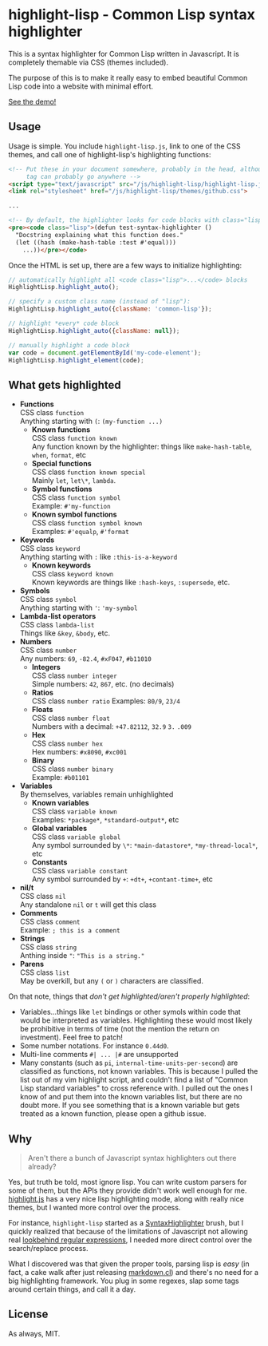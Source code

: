 highlight-lisp - Common Lisp syntax highlighter
===============================================
This is a syntax highlighter for Common Lisp written in Javascript. It is
completely themable via CSS (themes included).

The purpose of this is to make it really easy to embed beautiful Common Lisp 
code into a website with minimal effort.

[See the demo!](http://orthecreedence.github.com/highlight-lisp/)

Usage
-----
Usage is simple. You include `highlight-lisp.js`, link to one of the CSS themes,
and call one of highlight-lisp's highlighting functions:

```html
<!-- Put these in your document somewhere, probably in the head, although the <script>
     tag can probably go anywhere -->
<script type="text/javascript" src="/js/highlight-lisp/highlight-lisp.js"></script>
<link rel="stylesheet" href="/js/highlight-lisp/themes/github.css">

...

<!-- By default, the highlighter looks for code blocks with class="lisp" -->
<pre><code class="lisp">(defun test-syntax-highlighter ()
  "Docstring explaining what this function does."
  (let ((hash (make-hash-table :test #'equal)))
    ...))</pre></code>
```

Once the HTML is set up, there are a few ways to initialize highlighting:

```js
// automatically highlight all <code class="lisp">...</code> blocks
HighlightLisp.highlight_auto();

// specify a custom class name (instead of "lisp"):
HighlightLisp.highlight_auto({className: 'common-lisp'});

// highlight *every* code block
HighlightLisp.highlight_auto({className: null});

// manually highlight a code block
var code = document.getElementById('my-code-element');
HighlightLisp.highlight_element(code);
```

What gets highlighted
---------------------
- **Functions**  
CSS class `function`  
Anything starting with `(`: `(my-function ...)`
  - **Known functions**   
  CSS class `function known`  
  Any function known by the highlighter: things like `make-hash-table`, `when`,
  `format`, etc
  - **Special functions**  
  CSS class `function known special`  
  Mainly `let`, `let\*`, `lambda`.
  - **Symbol functions**  
  CSS class `function symbol`  
  Example: `#'my-function`
  - **Known symbol functions**  
  CSS class `function symbol known`  
  Examples: `#'equalp`, `#'format`
- **Keywords**  
CSS class `keyword`  
Anything starting with `:` like `:this-is-a-keyword `
  - **Known keywords**  
  CSS class `keyword known`  
  Known keywords are things like `:hash-keys`, `:supersede`, etc.
- **Symbols**  
CSS class `symbol`  
Anything starting with `'`: `'my-symbol`
- **Lambda-list operators**  
CSS class `lambda-list`  
Things like `&key`, `&body`, etc.
- **Numbers**  
CSS class `number`  
Any numbers: `69`, `-82.4`, `#xF047`, `#b11010`
  - **Integers**  
  CSS class `number integer`  
  Simple numbers: `42`, `867`, etc. (no decimals)
  - **Ratios**  
  CSS class `number ratio`
  Examples: `80/9`, `23/4`
  - **Floats**  
  CSS class `number float`  
  Numbers with a decimal: `+47.82112`, `32.9` `3.` `.009`
  - **Hex**  
  CSS class `number hex`  
  Hex numbers: `#x8090`, `#xc001`
  - **Binary**  
  CSS class `number binary`  
  Example: `#b01101`
- **Variables**  
  By themselves, variables remain unhighlighted
  - **Known variables**  
  CSS class `variable known`  
  Examples: `*package*`, `*standard-output*`, etc
  - **Global variables**  
  CSS class `variable global`  
  Any symbol surrounded by `\*`: `*main-datastore*`, `*my-thread-local*`, etc
  - **Constants**  
  CSS class `variable constant`  
  Any symbol surrounded by `+`: `+dt+`, `+contant-time+`, etc
- **nil/t**  
CSS class `nil`  
Any standalone `nil` or `t` will get this class
- **Comments**  
CSS class `comment`  
Example: `; this is a comment`
- **Strings**  
CSS class `string`  
Anthing inside `"`: `"This is a string."`
- **Parens**  
CSS class `list`  
May be overkill, but any `(` or `)` characters are classified.

On that note, things that *don't get highlighted/aren't properly highlighted*:

- Variables...things like `let` bindings or other symols within code that would
be interpreted as variables. Highlighting these would most likely be prohibitive
in terms of time (not the mention the return on investment). Feel free to patch!
- Some number notations. For instance `0.44d0`.
- Multi-line comments `#| ... |#` are unsupported
- Many constants (such as `pi`, `internal-time-units-per-second`) are classified
as functions, not known variables. This is because I pulled the list out of my
vim highlight script, and couldn't find a list of "Common Lisp standard
variables" to cross reference with. I pulled out the ones I know of and put them
into the known variables list, but there are no doubt more. If you see something
that is a known variable but gets treated as a known function, please open a
github issue.

Why
---
> Aren't there a bunch of Javascript syntax highlighters out there already?

Yes, but truth be told, most ignore lisp. You can write custom parsers for some
of them, but the APIs they provide didn't work well enough for me. [highlight.js](http://softwaremaniacs.org/soft/highlight/en/)
has a very nice lisp highlighting mode, along with really nice themes, but I
wanted more control over the process.

For instance, `highlight-lisp` started as a [SyntaxHighlighter](http://alexgorbatchev.com/SyntaxHighlighter/)
brush, but I quickly realized that because of the limitations of Javascript not
allowing real [lookbehind regular expressions](http://www.regular-expressions.info/lookaround.html),
I needed more direct control over the search/replace process.

What I discovered was that given the proper tools, parsing lisp is *easy*
(in fact, a cake walk after just releasing [markdown.cl](https://github.com/orthecreedence/markdown.cl))
and there's no need for a big highlighting framework. You plug in some regexes,
slap some <span class="..."> tags around certain things, and call it a day.

License
-------
As always, MIT.


